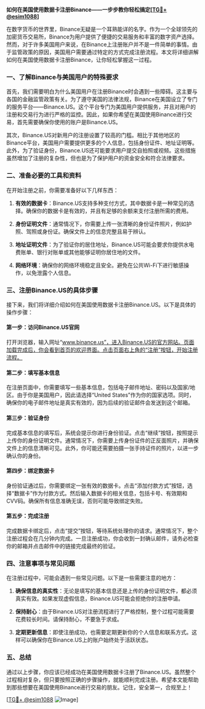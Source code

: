 **如何在美国使用数据卡注册Binance——一步步教你轻松搞定[[TG💪+ @esim1088](https://t.me/s/esim1088)]**

在数字货币的世界里，Binance无疑是一个耳熟能详的名字。作为一个全球领先的加密货币交易所，Binance为用户提供了便捷的交易服务和丰富的数字资产选择。然而，对于许多美国用户来说，在Binance上注册账户并不是一件简单的事情。由于监管政策的原因，美国用户需要通过特定的方式完成注册流程。本文将详细讲解如何在美国使用数据卡注册Binance，让你轻松掌握这一过程。

### **一、了解Binance与美国用户的特殊要求**

首先，我们需要明白为什么美国用户在注册Binance时会遇到一些障碍。这主要与各国的金融监管政策有关。为了遵守美国的法律法规，Binance在美国设立了专门的服务平台——Binance.US。这个平台专门为美国用户提供服务，并且对用户的注册和交易行为进行严格的监控。因此，如果你希望在美国使用Binance进行交易，首先需要确保你使用的账户是Binance.US。

其次，Binance.US对新用户的注册设置了较高的门槛。相比于其他地区的Binance平台，美国用户需要提供更多的个人信息，包括身份证件、地址证明等。此外，为了验证身份，Binance.US还可能要求用户提交自拍照或视频。这些措施虽然增加了注册的复杂性，但也是为了保护用户的资金安全和符合法律要求。

### **二、准备必要的工具和资料**

在开始注册之前，你需要准备好以下几样东西：

1. **有效的数据卡**：Binance.US支持多种支付方式，其中数据卡是一种常见的选择。确保你的数据卡是有效的，并且有足够的余额来支付注册所需的费用。
   
2. **身份证明文件**：通常情况下，你需要上传一张清晰的身份证件照片，例如护照、驾照或身份证。确保文件上的信息完整且易于辨认。

3. **地址证明文件**：为了验证你的居住地址，Binance.US可能会要求你提供水电费账单、银行对账单或其他能够证明你居住地的文件。

4. **网络环境**：确保你的网络环境稳定且安全。避免在公共Wi-Fi下进行敏感操作，以免泄露个人信息。

### **三、注册Binance.US的具体步骤**

接下来，我们将详细介绍如何在美国使用数据卡注册Binance.US。以下是具体的操作步骤：

#### **第一步：访问Binance.US官网**

打开浏览器，输入网址“www.binance.us”，进入Binance.US的官方网站。页面加载完成后，你会看到首页的欢迎界面。点击页面右上角的“注册”按钮，开始注册流程。

#### **第二步：填写基本信息**

在注册页面中，你需要填写一些基本信息，包括电子邮件地址、密码以及国家/地区。由于你是美国用户，因此请选择“United States”作为你的国家选项。同时，确保你的电子邮件地址是真实有效的，因为后续的验证邮件会发送到这个邮箱。

#### **第三步：验证身份**

完成基本信息的填写后，系统会提示你进行身份验证。点击“继续”按钮，按照提示上传你的身份证明文件。通常情况下，你需要上传身份证件的正反面照片，并确保文件上的信息清晰可见。此外，你可能还需要拍摄一张手持证件的照片，以进一步确认你的身份。

#### **第四步：绑定数据卡**

身份验证通过后，你需要绑定一张有效的数据卡。点击“添加付款方式”按钮，选择“数据卡”作为付款方式。然后输入数据卡的相关信息，包括卡号、有效期和CVV码。确保所有信息准确无误，否则可能导致绑定失败。

#### **第五步：完成注册**

完成数据卡绑定后，点击“提交”按钮，等待系统处理你的请求。通常情况下，整个注册过程会在几分钟内完成。一旦注册成功，你会收到一封确认邮件，请务必检查你的邮箱并点击邮件中的链接完成最终的验证。

### **四、注意事项与常见问题**

在注册过程中，可能会遇到一些常见问题。以下是一些需要注意的地方：

1. **确保信息的真实性**：无论是填写的基本信息还是上传的身份证明文件，都必须真实有效。如果发现虚假信息，Binance.US可能会拒绝你的注册申请。

2. **保持耐心**：由于Binance.US对注册流程进行了严格控制，整个过程可能需要花费较长时间。请保持耐心，不要急于求成。

3. **定期更新信息**：即使注册成功，也需要定期更新你的个人信息和联系方式。这样可以确保你在Binance.US上的账户始终处于活跃状态。

### **五、总结**

通过以上步骤，你应该已经成功在美国使用数据卡注册了Binance.US。虽然整个过程相对复杂，但只要按照正确的步骤操作，就能顺利完成注册。希望本文能帮助到那些想要在美国使用Binance进行交易的朋友。记住，安全第一，合规至上！

[[TG💪+ @esim1088](https://t.me/s/esim1088) ![Image](https://i.postimg.cc/4NQfJmqS/Snipaste-2025-05-13-00-14-12.png)]